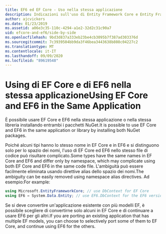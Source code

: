 ```yaml
---
title: EF6 ed EF Core - Uso nella stessa applicazione
description: Indicazioni sull'uso di Entity Framework Core e Entity Framework 6 nella stessa applicazione
author: ajcvickers
ms.date: 01/23/2019
ms.assetid: a06e3c35-110c-4294-a1e2-32d2c31c90a7
uid: efcore-and-ef6/side-by-side
ms.openlocfilehash: 9bd3d837a333eb23be4cb3095b7f387ad303376d
ms.sourcegitcommit: 7c3939504bb9da3f46bea3443638b808c04227c2
ms.translationtype: MT
ms.contentlocale: it-IT
ms.lasthandoff: 09/09/2020
ms.locfileid: "89619548"
---
```

# <a name="using-ef-core-and-ef6-in-the-same-application"></a><span data-ttu-id="28ce0-103">Using di EF Core e di EF6 nella stessa applicazione</span><span class="sxs-lookup"><span data-stu-id="28ce0-103">Using EF Core and EF6 in the Same Application</span></span>

<span data-ttu-id="28ce0-104">È possibile usare EF Core e EF6 nella stessa applicazione o nella stessa libreria installando entrambi i pacchetti NuGet.</span><span class="sxs-lookup"><span data-stu-id="28ce0-104">It is possible to use EF Core and EF6 in the same application or library by installing both NuGet packages.</span></span>

<span data-ttu-id="28ce0-105">Poiché alcuni tipi hanno lo stesso nome in EF Core e in EF6 e si distinguono solo per lo spazio dei nomi, l'uso di EF Core ed EF6 nello stesso file di codice può risultare complicato.</span><span class="sxs-lookup"><span data-stu-id="28ce0-105">Some types have the same names in EF Core and EF6 and differ only by namespace, which may complicate using both EF Core and EF6 in the same code file.</span></span> <span data-ttu-id="28ce0-106">L'ambiguità può essere facilmente eliminata usando direttive alias dello spazio dei nomi.</span><span class="sxs-lookup"><span data-stu-id="28ce0-106">The ambiguity can be easily removed using namespace alias directives.</span></span> <span data-ttu-id="28ce0-107">Ad esempio:</span><span class="sxs-lookup"><span data-stu-id="28ce0-107">For example:</span></span>

``` csharp
using Microsoft.EntityFrameworkCore; // use DbContext for EF Core
using EF6 = System.Data.Entity; // use EF6.DbContext for the EF6 version
```

<span data-ttu-id="28ce0-108">Se si deve convertire un'applicazione esistente con più modelli EF, è possibile scegliere di convertirne solo alcuni in EF Core e di continuare a usare EF6 per gli altri.</span><span class="sxs-lookup"><span data-stu-id="28ce0-108">If you are porting an existing application that has multiple EF models, you can choose to selectively port some of them to EF Core, and continue using EF6 for the others.</span></span>
